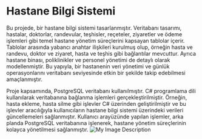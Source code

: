 # **Hastane Bilgi Sistemi**
Bu projede, bir hastane bilgi sistemi tasarlanmıştır. Veritabanı tasarımı, hastalar, doktorlar, randevular, teşhisler, reçeteler, ziyaretler ve ödeme işlemleri gibi temel hastane yönetim süreçlerini kapsayan tablolar içerir. Tablolar arasında yabancı anahtar ilişkileri kurulmuş olup, örneğin hasta ve randevu, doktor ve ziyaret, hasta ve teşhis gibi bağlantılar mevcuttur. Ayrıca hastane binası, poliklinikler ve personel yönetimi de detaylı olarak modellenmiştir. Bu yapıyla, bir hastanenin veri yönetimi ve günlük operasyonlarını veritabanı seviyesinde etkin bir şekilde takip edebilmesi amaçlanmıştır.

Proje kapsamında, PostgreSQL veritabanı kullanılmıştır. C# programlama dili kullanılarak veritabanına bağlanma işlemleri gerçekleştirilmiştir. Örneğin, hasta ekleme, hasta silme gibi işlevler C# üzerinden geliştirilmiştir ve bu işlevler aracılığıyla kullanıcıların hastane bilgi sistemi üzerindeki verileri güncellemeleri sağlanmıştır. Kullanıcı arayüzünde yapılan işlemler, arka planda PostgreSQL veritabanına işlenerek, hastane yönetim süreçlerinin kolayca yönetilmesi sağlanmıştır.
![My Image Description](https://github.com/user-attachments/assets/d49b8c37-caba-4ee1-b3cb-ee822b71c2db)
